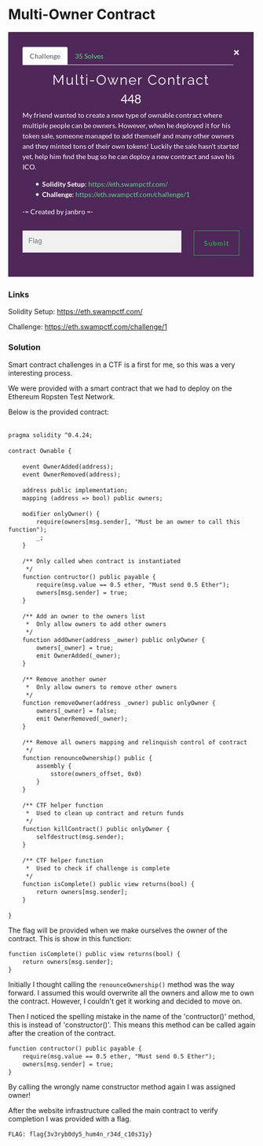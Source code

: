 # Multi-Owner Contract

![](./brief.png)

### Links
Solidity Setup: https://eth.swampctf.com/

Challenge: https://eth.swampctf.com/challenge/1

### Solution
Smart contract challenges in a CTF is a first for me, so this was a very interesting process.

We were provided with a smart contract that we had to deploy on the Ethereum Ropsten Test Network.

Below is the provided contract:

```solidity

pragma solidity ^0.4.24;

contract Ownable {

    event OwnerAdded(address);
    event OwnerRemoved(address);

    address public implementation;
    mapping (address => bool) public owners;

    modifier onlyOwner() {
        require(owners[msg.sender], "Must be an owner to call this function");
        _;
    }

    /** Only called when contract is instantiated
     */
    function contructor() public payable {
        require(msg.value == 0.5 ether, "Must send 0.5 Ether");
        owners[msg.sender] = true;
    }

    /** Add an owner to the owners list
     *  Only allow owners to add other owners
     */
    function addOwner(address _owner) public onlyOwner { 
        owners[_owner] = true;
        emit OwnerAdded(_owner);
    }

    /** Remove another owner
     *  Only allow owners to remove other owners
     */
    function removeOwner(address _owner) public onlyOwner { 
        owners[_owner] = false;
        emit OwnerRemoved(_owner);
    }

    /** Remove all owners mapping and relinquish control of contract
     */
    function renounceOwnership() public {
        assembly {
            sstore(owners_offset, 0x0)
        }
    }
    
    /** CTF helper function
     *  Used to clean up contract and return funds
     */
    function killContract() public onlyOwner {
        selfdestruct(msg.sender);
    }

    /** CTF helper function
     *  Used to check if challenge is complete
     */
    function isComplete() public view returns(bool) {
        return owners[msg.sender];
    }

}
```
The flag will be provided when we make ourselves the owner of the contract. This is show in this function:

```solidity
function isComplete() public view returns(bool) {
    return owners[msg.sender];
}
```

Initially I thought calling the ```renounceOwnership()``` method was the way forward. I assumed this would overwrite all the owners and allow me to own the contract. However, I couldn't get it working and decided to move on.


Then I noticed the spelling mistake in the name of the 'contructor()' method, this is instead of 'constructor()'. This means this method can be called again after the creation of the contract.

```solidity
function contructor() public payable {
    require(msg.value == 0.5 ether, "Must send 0.5 Ether");
    owners[msg.sender] = true;
}
```

By calling the wrongly name constructor method again I was assigned owner!

After the website infrastructure called the main contract to verify completion I was provided with a flag.

```
FLAG: flag{3v3ryb0dy5_hum4n_r34d_c10s31y}
```